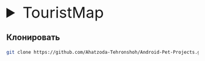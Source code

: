 <details><summary style="font-size: 40px;">TouristMap</summary>

## Описание - Геоинформационная туристическая система является приложением, разработанным для облегчения и улучшения туристического опыта пользователей. Она предоставляет пользователю доступ к географической информации, связанной с туристическими объектами, достопримечательностями, маршрутами и другими полезными данными.

<div style="overflow-x: auto; display: flex; white-space: nowrap; width: 100%;"> <img src="./ReadMe/1.1.gif" alt="Demo 1" style="height: 400px; width: 200px; margin-right: 20px;" /> <img src="./ReadMe/1.2.gif" alt="Demo 2" style="height: 400px; width: 200px; margin-right: 20px;" /> <img src="./ReadMe/1.3.gif" alt="Demo 3" style="height: 400px; width: 200px; margin-right: 20px;" /> <img src="./ReadMe/1.4.gif" alt="Demo 4" style="height: 400px; width: 200px; margin-right: 20px;" /> <img src="./ReadMe/1.5.gif" alt="Demo 5" style="height: 400px; width: 200px; margin-right: 20px;" /> <img src="./ReadMe/1.6.gif" alt="Demo 6" style="height: 400px; width: 200px; margin-right: 20px;" /> <img src="./ReadMe/1.7.gif" alt="Demo 7" style="height: 400px; width: 200px; margin-right: 20px;" /> </div>

## Используемые технологии
- Android SDK (Software Development Kit)
- Kotlin. Jetpack Compose
- Yandex Mapkit
- Node.js и PostgreSQL

## Функционал
- Реализация функционала геолокации
- Интерактивные карты
- Поиск и фильтрация мест
- Подробная информация о местах
- Построение маршрутов:  <img src="./ReadMe/1.8.png" alt="Demo 3" style="height: 200px; width: 200px; margin-right: 20px;" /> 
- Взаимодействие с пользователями

</details>

## Клонировать
   ```sh
   git clone https://github.com/Ahatzoda-Tehronshoh/Android-Pet-Projects.git
